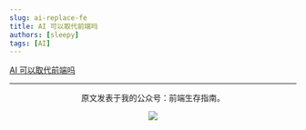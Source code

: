 ```yaml
---
slug: ai-replace-fe
title: AI 可以取代前端吗
authors: [sleepy]
tags: [AI]
---
```


[AI 可以取代前端吗](https://mp.weixin.qq.com/s/_qqeTH73Ts1VvUE4DOjAgw)

---


<div align="center">
  <p>原文发表于我的公众号：前端生存指南。</p>
  <img src="https://cloud-minapp-47803.cloud.ifanrusercontent.com/1tvAM68Cvrx3bfLR.jpg" style={{ width: '180px' }} />
</div>
